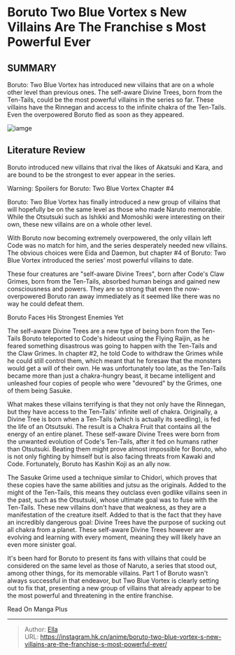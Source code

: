 # Boruto Two Blue Vortex s New Villains Are The Franchise s Most Powerful Ever


## SUMMARY 



  Boruto: Two Blue Vortex has introduced new villains that are on a whole other level than previous ones.   The self-aware Divine Trees, born from the Ten-Tails, could be the most powerful villains in the series so far.   These villains have the Rinnegan and access to the infinite chakra of the Ten-Tails. Even the overpowered Boruto fled as soon as they appeared.  

![iamge](https://static1.srcdn.com/wordpress/wp-content/uploads/2023/11/boruto-new-villains-divine-trees.jpg)

## Literature Review

Boruto introduced new villains that rival the likes of Akatsuki and Kara, and are bound to be the strongest to ever appear in the series.




Warning: Spoilers for Boruto: Two Blue Vortex Chapter #4




Boruto: Two Blue Vortex has finally introduced a new group of villains that will hopefully be on the same level as those who made Naruto memorable. While the Otsutsuki such as Ishikki and Momoshiki were interesting on their own, these new villains are on a whole other level.

With Boruto now becoming extremely overpowered, the only villain left Code was no match for him, and the series desperately needed new villains. The obvious choices were Eida and Daemon, but chapter #4 of Boruto: Two Blue Vortex introduced the series&#39; most powerful villains to date.

          

These four creatures are &#34;self-aware Divine Trees&#34;, born after Code&#39;s Claw Grimes, born from the Ten-Tails, absorbed human beings and gained new consciousness and powers. They are so strong that even the now-overpowered Boruto ran away immediately as it seemed like there was no way he could defeat them.





 Boruto Faces His Strongest Enemies Yet 
          

The self-aware Divine Trees are a new type of being born from the Ten-Tails
Boruto teleported to Code&#39;s hideout using the Flying Raijin, as he feared something disastrous was going to happen with the Ten-Tails and the Claw Grimes. In chapter #2, he told Code to withdraw the Grimes while he could still control them, which meant that he foresaw that the monsters would get a will of their own. He was unfortunately too late, as the Ten-Tails became more than just a chakra-hungry beast, it became intelligent and unleashed four copies of people who were &#34;devoured&#34; by the Grimes, one of them being Sasuke.

What makes these villains terrifying is that they not only have the Rinnegan, but they have access to the Ten-Tails&#39; infinite well of chakra. Originally, a Divine Tree is born when a Ten-Tails (which is actually its seedling), is fed the life of an Otsutsuki. The result is a Chakra Fruit that contains all the energy of an entire planet. These self-aware Divine Trees were born from the unwanted evolution of Code&#39;s Ten-Tails, after it fed on humans rather than Otsutsuki. Beating them might prove almost impossible for Boruto, who is not only fighting by himself but is also facing threats from Kawaki and Code. Fortunately, Boruto has Kashin Koji as an ally now.




          

The Sasuke Grime used a technique similar to Chidori, which proves that these copies have the same abilities and jutsu as the originals. Added to the might of the Ten-Tails, this means they outclass even godlike villains seen in the past, such as the Otsutsuki, whose ultimate goal was to fuse with the Ten-Tails. These new villains don&#39;t have that weakness, as they are a manifestation of the creature itself. Added to that is the fact that they have an incredibly dangerous goal: Divine Trees have the purpose of sucking out all chakra from a planet. These self-aware Divine Trees however are evolving and learning with every moment, meaning they will likely have an even more sinister goal.

It&#39;s been hard for Boruto to present its fans with villains that could be considered on the same level as those of Naruto, a series that stood out, among other things, for its memorable villains. Part 1 of Boruto wasn&#39;t always successful in that endeavor, but Two Blue Vortex is clearly setting out to fix that, presenting a new group of villains that already appear to be the most powerful and threatening in the entire franchise.




Read On Manga Plus



---

> Author: [Ella](https://instagram.hk.cn/)  
> URL: https://instagram.hk.cn/anime/boruto-two-blue-vortex-s-new-villains-are-the-franchise-s-most-powerful-ever/  

